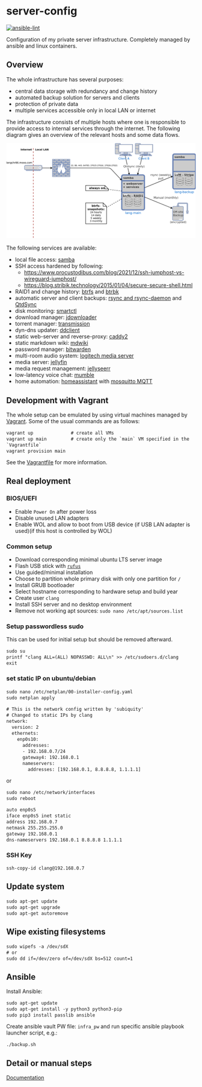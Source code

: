 server-config
=============

[![ansible-lint](https://github.com/langchr86/server-config/actions/workflows/ansible-lint.yml/badge.svg)](https://github.com/langchr86/server-config/actions/workflows/ansible-lint.yml)

Configuration of my private server infrastructure.
Completely managed by ansible and linux containers.


Overview
--------

The whole infrastructure has several purposes:

* central data storage with redundancy and change history
* automated backup solution for servers and clients
* protection of private data
* multiple services accessible only in local LAN or internet

The infrastructure consists of multiple hosts
where one is responsible to provide access to internal services through the internet.
The following diagram gives an overview of the relevant hosts and some data flows.

![infrastructure_overview](docs/images/infrastructure_overview.png)

The following services are available:

* local file access: [samba](https://www.samba.org/)
* SSH access hardened by following:
  * https://www.procustodibus.com/blog/2021/12/ssh-jumphost-vs-wireguard-jumphost/
  * https://blog.stribik.technology/2015/01/04/secure-secure-shell.html
* RAID1 and change history: [btrfs](https://btrfs.wiki.kernel.org/index.php/Main_Page)
  and [btrbk](https://github.com/digint/btrbk)
* automatic server and client backups: [rsync and rsync-daemon](https://en.wikipedia.org/wiki/Rsync)
  and [QtdSync](http://qtdtools.doering-thomas.de/)
* disk monitoring: [smartctl](https://www.smartmontools.org/)
* download manager: [jdownloader](https://jdownloader.org/)
* torrent manager: [transmission](https://transmissionbt.com/)
* dyn-dns updater: [ddclient](https://github.com/ddclient/ddclient)
* static web-server and reverse-proxy: [caddy2](https://caddyserver.com/)
* static markdown wiki: [mdwiki](http://www.mdwiki.info)
* password manager: [bitwarden](https://go.bitwarden.com/)
* multi-room audio system: [logitech media server](https://en.wikipedia.org/wiki/Logitech_Media_Server)
* media server: [jellyfin](https://jellyfin.org/)
* media request management: [jellyseerr](https://github.com/Fallenbagel/jellyseerr)
* low-latency voice chat: [mumble](https://www.mumble.com/)
* home automation: [homeassistant](https://www.home-assistant.io/)
  with [mosquitto MQTT](https://mosquitto.org/)


Development with Vagrant
------------------------

The whole setup can be emulated by using virtual machines managed by [Vagrant](https://www.vagrantup.com/).
Some of the usual commands are as follows:

~~~~~~
vagrant up              # create all VMs
vagrant up main         # create only the `main` VM specified in the `Vagrantfile`
vagrant provision main
~~~~~~

See the [Vagrantfile](./Vagrantfile) for more information.


Real deployment
---------------


### BIOS/UEFI

* Enable `Power On` after power loss
* Disable unused LAN adapters
* Enable WOL and allow to boot from USB device (if USB LAN adapter is used)(if this host is controlled by WOL)

### Common setup

* Download corresponding minimal ubuntu LTS server image
* Flash USB stick with [`rufus`](https://rufus.ie/)
* Use guided/minimal installation
* Choose to partition whole primary disk with only one partition for `/`
* Install GRUB bootloader
* Select hostname corresponding to hardware setup and build year
* Create user `clang`
* Install SSH server and no desktop environment
* Remove not working apt sources: `sudo nano /etc/apt/sources.list`


###  Setup passwordless sudo

This can be used for initial setup but should be removed afterward.

~~~
sudo su
printf "clang ALL=(ALL) NOPASSWD: ALL\n" >> /etc/sudoers.d/clang
exit
~~~


### set static IP on ubuntu/debian

~~~
sudo nano /etc/netplan/00-installer-config.yaml
sudo netplan apply
~~~

~~~
# This is the network config written by 'subiquity'
# Changed to static IPs by clang
network:
  version: 2
  ethernets:
    enp0s10:
      addresses:
      - 192.168.0.7/24
      gateway4: 192.168.0.1
      nameservers:
        addresses: [192.168.0.1, 8.8.8.8, 1.1.1.1]
~~~

or

~~~
sudo nano /etc/network/interfaces
sudo reboot
~~~

~~~
auto enp0s5
iface enp0s5 inet static
address 192.168.0.7
netmask 255.255.255.0
gateway 192.168.0.1
dns-nameservers 192.168.0.1 8.8.8.8 1.1.1.1
~~~


### SSH Key

~~~
ssh-copy-id clang@192.168.0.7
~~~


Update system
-------------

~~~
sudo apt-get update
sudo apt-get upgrade
sudo apt-get autoremove
~~~


Wipe existing filesystems
-------------------------

~~~
sudo wipefs -a /dev/sdX
# or
sudo dd if=/dev/zero of=/dev/sdX bs=512 count=1
~~~


Ansible
-------

Install Ansible:

~~~
sudo apt-get update
sudo apt-get install -y python3 python3-pip
sudo pip3 install passlib ansible
~~~

Create ansible vault PW file: `infra_pw`
and run specific ansible playbook launcher script, e.g.:

~~~
./backup.sh
~~~


Detail or manual steps
----------------------

[Documentation](/docs)
